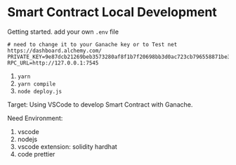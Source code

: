 # Smart Contract Local Development

Getting started.
add your own `.env` file

```
# need to change it to your Ganache key or to Test net https://dashboard.alchemy.com/
PRIVATE_KEY=9e87dcb21269beb3573280af8f1b7f20698bb3d0ac723cb796558871be303506
RPC_URL=http://127.0.0.1:7545
```

1. `yarn`
2. `yarn compile`
3. `node deploy.js`

Target: Using VSCode to develop Smart Contract with Ganache.

Need Environment:

1. vscode
2. nodejs
3. vscode extension: solidity hardhat
4. code prettier
